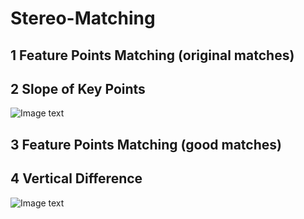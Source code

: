 # Stereo-Matching
## 1 Feature Points Matching (original matches)

## 2 Slope of Key Points
![Image text](https://github.com/jerryweihuajing/Binocular-Stereo-Matching/blob/main/Product/slope.png)
## 3 Feature Points Matching (good matches)

## 4 Vertical Difference
![Image text](https://github.com/jerryweihuajing/Binocular-Stereo-Matching/blob/main/Product/y-shift.png)
